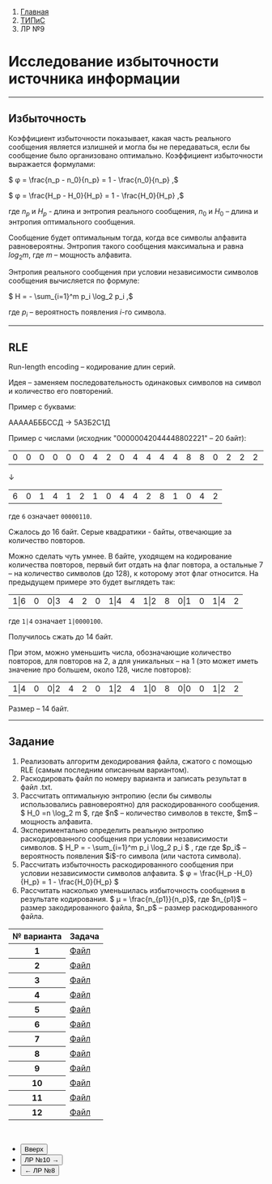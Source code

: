 <ol class="breadcrumb">
  <li class="breadcrumb-item"><a href="{{ site.baseurl }}">Главная</a></li>
  <li class="breadcrumb-item"><a href="{{ site.baseurl }}/TIPiS/index.html">ТИПиС</a></li>
  <li class="breadcrumb-item active">ЛР №9</li>
</ol>

<nav>
  <ul></ul>
</nav>

# Исследование избыточности источника информации

___

## Избыточность 

Коэффициент избыточности показывает, какая часть реального сообщения является излишней и могла бы не передаваться, если бы сообщение было организовано оптимально. Коэффициент избыточности выражается формулами: 

$ φ = \frac{n_p - n_0}{n_p} = 1 - \frac{n_0}{n_p} ,$

$ φ = \frac{H_p - H_0}{H_p} = 1 - \frac{H_0}{H_p} ,$

где $n_p$ и $H_p$ - длина и энтропия реального сообщения, $n_0$ и $H_0$ – длина и энтропия оптимального сообщения.

Сообщение будет оптимальным тогда, когда все символы алфавита равновероятны.
Энтропия такого сообщения максимальна и равна $log_2m$, где $m$ – мощность алфавита.

Энтропия реального сообщения при условии независимости символов сообщения вычисляется по формуле:

$ H = - \sum_{i=1}^m p_i \log_2 p_i ,$

где $p_i$ – вероятность появления $i$-го символа. 

___

## RLE

Run-length encoding – кодирование длин серий.

Идея – заменяем последовательность одинаковых символов на символ и количество его повторений.

Пример с буквами:

АААААБББССД → 5А3Б2С1Д

Пример с числами (исходник "00000042044448802221" – 20 байт):

<div class="table-responsive">
<table class="table table-bordered">
  <tbody>
    <td>0</td>
    <td>0</td>
    <td>0</td>
    <td>0</td>
    <td>0</td>
    <td>0</td>
    <td>4</td>
    <td>2</td>
    <td>0</td>
    <td>4</td>
    <td>4</td>
    <td>4</td>
    <td>4</td>
    <td>8</td>
    <td>8</td>
    <td>0</td>
    <td>2</td>
    <td>2</td>
    <td>2</td>
    <td>2</td>
  </tbody>
</table>
</div>

↓

<div class="table-responsive">
<table class="table table-bordered">
  <tbody>
    <td class="table-active">6</td>
    <td>0</td>
    <td class="table-active">1</td>
    <td>4</td>
    <td class="table-active">1</td>
    <td>2</td>
    <td class="table-active">1</td>
    <td>0</td>
    <td class="table-active">4</td>
    <td>4</td>
    <td class="table-active">2</td>
    <td>8</td>
    <td class="table-active">1</td>
    <td>0</td>
    <td class="table-active">4</td>
    <td>2</td>
  </tbody>
</table>
</div>

где ```6``` означает ```00000110```.

Сжалось до 16 байт. Серые квадратики - байты, отвечающие за количество повторов.

Можно сделать чуть умнее. В байте, уходящем на кодирование количества повторов, первый бит отдать на флаг повтора, а остальные 7 – на количество символов (до 128), к которому этот флаг относится. На предыдущем примере это будет выглядеть так:

<div class="table-responsive">
<table class="table table-bordered">
  <tbody>
    <td class="table-active">1|6</td>
    <td>0</td>
    <td class="table-active">0|3</td>
    <td>4</td>
    <td>2</td>
    <td>0</td>
    <td class="table-active">1|4</td>
    <td>4</td>
    <td class="table-active">1|2</td>
    <td>8</td>
    <td class="table-active">0|1</td>
    <td>0</td>
    <td class="table-active">1|4</td>
    <td>2</td>
  </tbody>
</table>
</div>

где ```1|4``` означает ```1|0000100```.

Получилось сжать до 14 байт.

При этом, можно уменьшить числа, обозначающие количество повторов, для повторов на 2, а для уникальных – на 1 (это может иметь значение про большем, около 128, числе повторов):

<div class="table-responsive">
<table class="table table-bordered">
  <tbody>
    <td class="table-active">1|4</td>
    <td>0</td>
    <td class="table-active">0|2</td>
    <td>4</td>
    <td>2</td>
    <td>0</td>
    <td class="table-active">1|2</td>
    <td>4</td>
    <td class="table-active">1|0</td>
    <td>8</td>
    <td class="table-active">0|0</td>
    <td>0</td>
    <td class="table-active">1|2</td>
    <td>2</td>
  </tbody>
</table>
</div>

Размер – 14 байт.

___

## Задание

<ol>
  <li>Реализовать алгоритм декодирования файла, сжатого с помощью RLE (самым последним описанным вариантом).</li>
  <li>Раскодировать файл по номеру варианта и записать результат в файл .txt.</li>
  <li>Рассчитать оптимальную энтропию (если бы символы использовались равновероятно) для раскодированного сообщения.
  $ H_0  =n \log_2  m $, где $n$ – количество символов в тексте, $m$ – мощность алфавита.
  </li>
  <li>Экспериментально определить реальную энтропию раскодированного сообщения при условии независимости символов.
  $ H_P  = - \sum_{i=1}^m p_i \log_2 p_i $ , где где $p_i$ – вероятность появления $i$-го символа (или частота символа). 
  </li>
  <li>Рассчитать избыточность раскодированного сообщения при условии независимости символов алфавита.
  $ φ = \frac{H_p -H_0}{H_p} = 1 - \frac{H_0}{H_p}  $
  </li>
  <li>Рассчитать насколько уменьшилась избыточность сообщения в результате кодирования. 
  $ μ = \frac{n_{p1}}{n_p}$, где $n_{p1}$ – размер закодированного файла, $n_p$ – размер раскодированного файла.
  </li>
</ol>

<div class="table-responsive">
<table class="table table-hover border-primary  table-bordered">
   <thead>
     <tr class="table-dark">
       <th scope="col">№ варианта</th>
       <th scope="col">Задача</th>
     </tr>
   </thead>
   <tbody>
     <tr>
       <th scope="row">1</th>
       <td><a href="{{ site.baseurl }}/files/TIPiS/rle1.bin">Файл</a></td>
     </tr>
     <tr>
       <th scope="row">2</th>
       <td><a class="link-dark" href="{{ site.baseurl }}/files/TIPiS/rle2.bin">Файл</a></td>
     </tr>
     <tr>
       <th scope="row">3</th>
       <td><a href="{{ site.baseurl }}/files/TIPiS/rle3.bin">Файл</a></td>
     </tr>
     <tr>
       <th scope="row">4</th>
       <td><a class="link-dark" href="{{ site.baseurl }}/files/TIPiS/rle4.bin">Файл</a></td>
     </tr>
     <tr>
       <th scope="row">5</th>
       <td><a href="{{ site.baseurl }}/files/TIPiS/rle5.bin">Файл</a></td>
     </tr>
     <tr>
       <th scope="row">6</th>
       <td><a class="link-dark" href="{{ site.baseurl }}/files/TIPiS/rle6.bin">Файл</a></td>
     </tr>
     <tr>
       <th scope="row">7</th>
       <td><a href="{{ site.baseurl }}/files/TIPiS/rle7.bin">Файл</a></td>
     </tr>
     <tr>
       <th scope="row">8</th>
       <td><a class="link-dark" href="{{ site.baseurl }}/files/TIPiS/rle8.bin">Файл</a></td>
     </tr>
     <tr>
       <th scope="row">9</th>
       <td><a href="{{ site.baseurl }}/files/TIPiS/rle9.bin">Файл</a></td>
     </tr>
     <tr>
       <th scope="row">10</th>
       <td><a class="link-dark" href="{{ site.baseurl }}/files/TIPiS/rle10.bin">Файл</a></td>
     </tr>
     <tr>
       <th scope="row">11</th>
       <td><a href="{{ site.baseurl }}/files/TIPiS/rle11.bin">Файл</a></td>
     </tr>
     <tr>
       <th scope="row">12</th>
       <td><a class="link-dark" href="{{ site.baseurl }}/files/TIPiS/rle12.bin">Файл</a></td>
     </tr>
    </tbody>
</table>
</div>

<br>

<div class="row">
  <div class="col-lg-12">
   <ul class="list-unstyled">
     <li class="float-end">
       <button type="button" class="btn btn-outline-primary" onclick="window.location.href='#исследование-избыточности-источника-информации';">Вверх</button>
     </li>
     <li  class="float-end">
       <button type="button" class="btn btn-primary" onclick="window.location.href='{{ site.baseurl }}/TIPiS/labs/lab10.html';">ЛР №10 →</button>
     </li>
     <li>
       <button type="button" class="btn btn-primary" onclick="window.location.href='{{ site.baseurl }}/TIPiS/labs/lab8.html';">← ЛР №8</button>
     </li>
   </ul>
  </div>
</div>